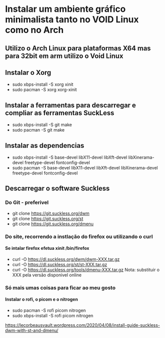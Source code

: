 # Instalar um ambiente gráfico minimalista tanto no VOID Linux como no Arch
## Utilizo o Arch Linux para plataformas X64 mas para 32bit em arm utilizo o Void Linux

## Instalar o Xorg

- sudo xbps-install -S xorg xinit
- sudo pacman -S xorg xorg-xinit

## Instalar a ferramentas para descarregar e compliar as ferramentas SuckLess

- sudo xbps-install -S git make
- sudo pacman -S git make

## Instalar as dependencias

- sudo xbps-install -S base-devel libX11-devel libXft-devel libXinerama-devel freetype-devel fontconfig-devel
- sudo pacman -S base-devel libX11-devel libXft-devel libXinerama-devel freetype-devel fontconfig-devel

## Descarregar o software Suckless

### Do Git - preferivel

- git clone https://git.suckless.org/dwm
- git clone https://git.suckless.org/st
- git clone https://git.suckless.org/dmenu

### Do site, recorrendo a instlação do firefox ou utilizando o curl

#### Se intalar firefox efetua xinit /bin/firefox
- curl -O https://dl.suckless.org/dwm/dwm-XXX.tar.gz
- curl -O https://dl.suckless.org/st/st-XXX.tar.gz
- curl -O https://dl.suckless.org/tools/dmenu-XXX.tar.gz
Nota: substituir o XXX pela versão disponivel online

### Só mais umas coisas para ficar ao meu gosto

#### Instalar o rofi, o picom e o nitrogen

- sudo pacman -S rofi picom nitrogen
- sudo xbps-install -S rofi picom nitrogen

https://lecorbeausvault.wordpress.com/2020/04/08/install-guide-suckless-dwm-with-st-and-dmenu/
